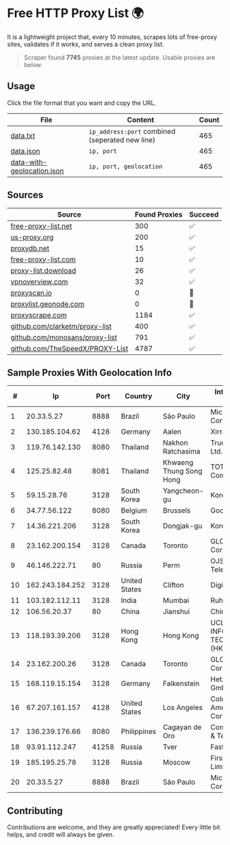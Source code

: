 
# Free HTTP Proxy List 🌍

It is a lightweight project that, every 10 minutes, scrapes lots of free-proxy sites, validates if it works, and serves a clean proxy list.


> Scraper found **7745** proxies at the latest update. Usable proxies are below.

## Usage

Click the file format that you want and copy the URL.


|File|Content|Count|
|----|-------|-----|
|[data.txt](https://raw.githubusercontent.com/themiralay/Proxy-List-World/master/data.txt)|`ip_address:port` combined (seperated new line)|465|
|[data.json](https://raw.githubusercontent.com/themiralay/Proxy-List-World/master/data.json)|`ip, port`|465|
|[data-with-geolocation.json](https://raw.githubusercontent.com/themiralay/Proxy-List-World/master/data-with-geolocation.json)|`ip, port, geolocation`|465|

## Sources

|Source|Found Proxies|Succeed|
|------|-------------|-------|
|[free-proxy-list.net](https://free-proxy-list.net)|300|✅|
|[us-proxy.org](https://www.us-proxy.org)|200|✅|
|[proxydb.net](http://proxydb.net)|15|✅|
|[free-proxy-list.com](https://free-proxy-list.com/?page=&port=&type%5B%5D=http&type%5B%5D=https&up_time=0&search=Search)|10|✅|
|[proxy-list.download](https://www.proxy-list.download/HTTP)|26|✅|
|[vpnoverview.com](https://vpnoverview.com/privacy/anonymous-browsing/free-proxy-servers)|32|✅|
|[proxyscan.io](https://www.proxyscan.io)|0|🚫|
|[proxylist.geonode.com](https://proxylist.geonode.com/api/proxy-list?limit=300&page=1&sort_by=lastChecked&sort_type=desc&protocols=http,https)|0|🚫|
|[proxyscrape.com](https://api.proxyscrape.com/v2/?request=displayproxies&protocol=http&timeout=10000&country=all&ssl=all&anonymity=all)|1184|✅|
|[github.com/clarketm/proxy-list](https://raw.githubusercontent.com/clarketm/proxy-list/master/proxy-list-raw.txt)|400|✅|
|[github.com/monosans/proxy-list](https://raw.githubusercontent.com/monosans/proxy-list/main/proxies/http.txt)|791|✅|
|[github.com/TheSpeedX/PROXY-List](https://raw.githubusercontent.com/TheSpeedX/PROXY-List/master/http.txt)|4787|✅|


## Sample Proxies With Geolocation Info

|#|Ip|Port|Country|City|Internet Service Provider|
|-|--|----|-------|----|-------------------------|
|1|20.33.5.27|8888|Brazil|São Paulo|Microsoft Corporation|
|2|130.185.104.62|4128|Germany|Aalen|Xirra GmbH|
|3|119.76.142.130|8080|Thailand|Nakhon Ratchasima|True Internet Co., Ltd.|
|4|125.25.82.48|8081|Thailand|Khwaeng Thung Song Hong|TOT Public Company Limited|
|5|59.15.28.76|3128|South Korea|Yangcheon-gu|Korea Telecom|
|6|34.77.56.122|8080|Belgium|Brussels|Google LLC|
|7|14.36.221.206|3128|South Korea|Dongjak-gu|Korea Telecom|
|8|23.162.200.154|3128|Canada|Toronto|GLOBALTELEHOST Corp.|
|9|46.146.222.71|80|Russia|Perm|OJSC "ER-Telecom" Perm'|
|10|162.243.184.252|3128|United States|Clifton|DigitalOcean, LLC|
|11|103.182.112.11|3128|India|Mumbai|Ruhi Infotech|
|12|106.56.20.37|80|China|Jianshui|Chinanet|
|13|118.193.39.206|3128|Hong Kong|Hong Kong|UCLOUD INFORMATION TECHNOLOGY (HK) LIMITED|
|14|23.162.200.26|3128|Canada|Toronto|GLOBALTELEHOST Corp.|
|15|168.119.15.154|3128|Germany|Falkenstein|Hetzner Online GmbH|
|16|67.207.161.157|4128|United States|Los Angeles|Colocation America Corporation|
|17|136.239.176.66|8080|Philippines|Cagayan de Oro|ComClark Network & Technology Corp|
|18|93.91.112.247|41258|Russia|Tver|Fast Link Ltd.|
|19|185.195.25.78|3128|Russia|Moscow|First Server Limited|
|20|20.33.5.27|8888|Brazil|São Paulo|Microsoft Corporation|



## Contributing

Contributions are welcome, and they are greatly appreciated! Every
little bit helps, and credit will always be given.

